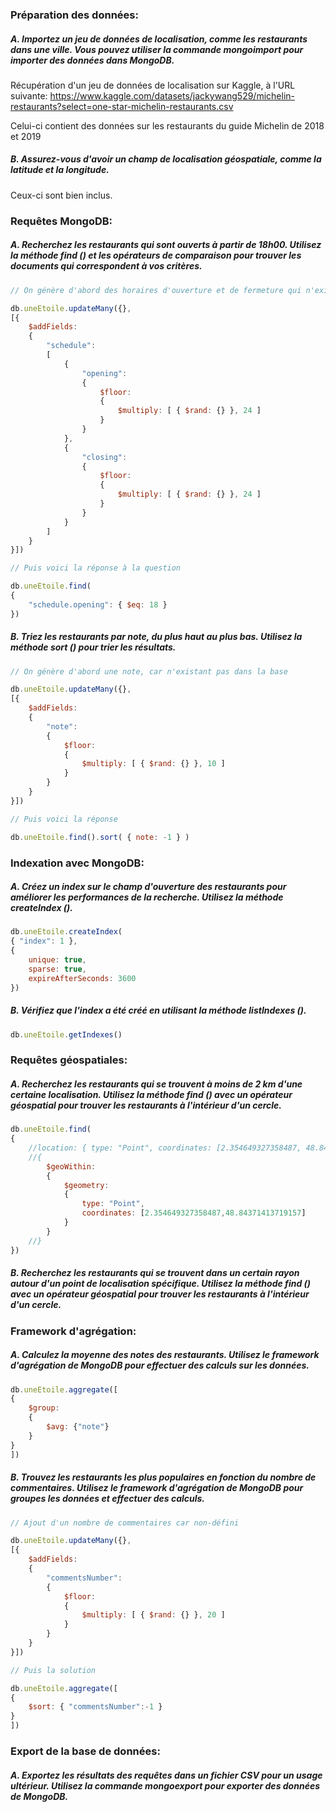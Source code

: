 ### Préparation des données:

##### A. Importez un jeu de données de localisation, comme les restaurants dans une ville. Vous pouvez utiliser la commande mongoimport pour importer des données dans MongoDB.

Récupération d'un jeu de données de localisation sur Kaggle, à l'URL suivante: 
https://www.kaggle.com/datasets/jackywang529/michelin-restaurants?select=one-star-michelin-restaurants.csv

Celui-ci contient des données sur les restaurants du guide Michelin de 2018 et 2019

##### B. Assurez-vous d'avoir un champ de localisation géospatiale, comme la latitude et la longitude.

Ceux-ci sont bien inclus.


### Requêtes MongoDB:

##### A. Recherchez les restaurants qui sont ouverts à partir de 18h00. Utilisez la méthode find () et les opérateurs de comparaison pour trouver les documents qui correspondent à vos critères.

``` javascript
// On génère d'abord des horaires d'ouverture et de fermeture qui n'existe pas dans la base

db.uneEtoile.updateMany({},
[{
	$addFields:
	{
		"schedule":
		[
			{
				"opening":
				{ 
					$floor: 
					{
						$multiply: [ { $rand: {} }, 24 ]
					}
				}
			},
			{
				"closing":
				{ 
					$floor: 
					{
						$multiply: [ { $rand: {} }, 24 ]
					}
				}
			}
		]
	}
}])

// Puis voici la réponse à la question

db.uneEtoile.find(
{
	"schedule.opening": { $eq: 18 }
})
```

##### B. Triez les restaurants par note, du plus haut au plus bas. Utilisez la méthode sort () pour trier les résultats.

``` javascript
// On génère d'abord une note, car n'existant pas dans la base

db.uneEtoile.updateMany({},
[{
	$addFields:
	{
		"note":
		{
			$floor: 
			{
				$multiply: [ { $rand: {} }, 10 ]
			}
		}
	}
}])

// Puis voici la réponse

db.uneEtoile.find().sort( { note: -1 } )
```



### Indexation avec MongoDB:

##### A. Créez un index sur le champ d'ouverture des restaurants pour améliorer les performances de la recherche. Utilisez la méthode createIndex ().

``` javascript
db.uneEtoile.createIndex(
{ "index": 1 },
{ 
	unique: true,
	sparse: true,
	expireAfterSeconds: 3600
})
```

##### B. Vérifiez que l'index a été créé en utilisant la méthode listIndexes ().

``` javascript
db.uneEtoile.getIndexes()
```


### Requêtes géospatiales:

##### A. Recherchez les restaurants qui se trouvent à moins de 2 km d'une certaine localisation. Utilisez la méthode find () avec un opérateur géospatial pour trouver les restaurants à l'intérieur d'un cercle.

``` javascript
db.uneEtoile.find(
{
	//location: { type: "Point", coordinates: [2.354649327358487, 48.84371413719157] }:
	//{
		$geoWithin:
		{
			$geometry:
			{
				type: "Point",
				coordinates: [2.354649327358487,48.84371413719157]
			}
		}
	//}
})
```

##### B. Recherchez les restaurants qui se trouvent dans un certain rayon autour d'un point de localisation spécifique. Utilisez la méthode find () avec un opérateur géospatial pour trouver les restaurants à l'intérieur d'un cercle.



### Framework d'agrégation:

##### A. Calculez la moyenne des notes des restaurants. Utilisez le framework d'agrégation de MongoDB pour effectuer des calculs sur les données.

``` javascript
db.uneEtoile.aggregate([
{
	$group:
	{
		$avg: {"note"}
	}
}
])
```

##### B. Trouvez les restaurants les plus populaires en fonction du nombre de commentaires. Utilisez le framework d'agrégation de MongoDB pour groupes les données et effectuer des calculs.

``` javascript
// Ajout d'un nombre de commentaires car non-défini

db.uneEtoile.updateMany({},
[{
	$addFields:
	{
		"commentsNumber":
		{
			$floor: 
			{
				$multiply: [ { $rand: {} }, 20 ]
			}
		}
	}
}])

// Puis la solution

db.uneEtoile.aggregate([
{
    $sort: { "commentsNumber":-1 }
}
])
```

### Export de la base de données:

##### A. Exportez les résultats des requêtes dans un fichier CSV pour un usage ultérieur. Utilisez la commande mongoexport pour exporter des données de MongoDB.